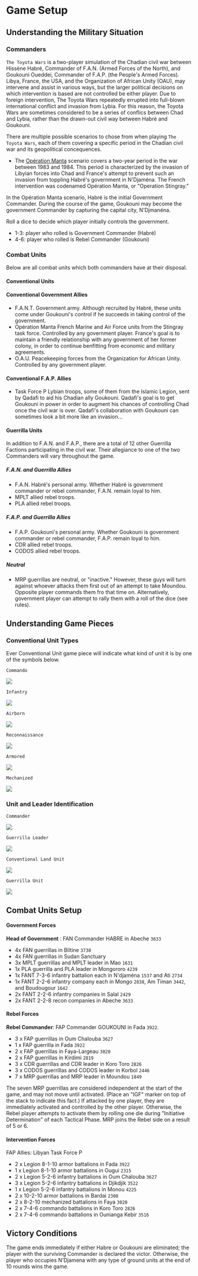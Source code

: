 # Game Setup

## Understanding the Military Situation

### Commanders
   
`The Toyota Wars` is a two-player simulation of the Chadian civil war between <span class="blue">Hissène Habré</span>, Commander of <span class="blue">F.A.N.</span> (Armed Forces of the North), and <span class="red">Goukouni Oueddei</span>, Commander of <span class="red">F.A.P.</span> (the People's Armed Forces). Libya, France, the USA, and the Organization of African Unity (OAU), may intervene and assist in various ways, but the larger political decisions on which intervention is based are not controlled be either player. Due to foreign intervention, The Toyota Wars repeatedly errupted into full-blown international conflict and invasion from Lybia. For this reason, the Toyota Wars are sometimes considered to be a series of conflics between Chad and Lybia, rather than the drawn-out civil way between Habré and Goukouni.

There are multiple possible scenarios to chose from when playing `The Toyota Wars`, each of them covering a specific period in the Chadian civil war and its geopolitical concequences.
- The [Opération Manta](https://en.wikipedia.org/wiki/Operation_Manta) scenario covers a two-year period in the war between 1983 and 1984. This period is characterized by the invasion of Libyian forces into Chad and France's attempt to prevent such an invasion from toppling Habré's government in N'Djaména. The French intervention was codenamed Opération Manta, or "Operation Stingray."

In the Opération Manta scenario, Habré is the initial Government Commander. During the course of the game, Goukouni may become the government Commander by capturing the capital city, N'Djmanéna.

Roll a dice to decide which player initially controls the government. 
- 1-3: player who rolled is Government Commander (Habré)
- 4-6: player who rolled is Rebel Commander (Goukouni)


### Combat Units
Below are all combat units which both commanders have at their disposal.

#### Conventional Units

#### Conventional Government Allies

- <span class="purple">F.A.N.T.</span> Government army. Although recruited by Habré, these units come under Goukouni's control if he succeeds in taking control of the government.
- <span class="white">Opération Manta</span> French Marine and Air Force units from the Stingray task force. Controlled by any government player. France's goal is to maintain a friendly relationship with any government of her former colony, in order to continue benfitting from economic and military agreements.
- <span class="yellow">O.A.U.</span> Peacekeeping forces from the Organization for African Unity. Controlled by any government player.

#### Conventional F.A.P. Allies
- <span class="green">Task Force P</span> Lybian troops, some of them from the Islamic Legion, sent by Qadafi to aid his Chadian ally Goukouni. Qadafi's goal is to get Goukouni in power in order to augment his chances of controlling Chad once the civil war is over. Qadafi's collaboration with Goukouni can sometimes look a bit more like an invasion...</p>

#### Guerrilla Units
  
In addition to F.A.N. and F.A.P., there are a total of 12 other Guerrilla Factions participating in the civil war. Their allegiance to one of the two Commanders will vary throughout the game.

##### F.A.N. and Guerrilla Allies

- <span class="blue">F.A.N.</span> Habré's personal army. Whether Habré is government commander or rebel commander, F.A.N. remain loyal to him.
- MPLT allied rebel troops.
- PLA allied rebel troops.

##### F.A.P. and Guerrilla Allies
- <span class="red">F.A.P.</span> Goukouni's personal army. Whether Goukouni is government commander or rebel commander, F.A.P. remain loyal to him.
- CDR allied rebel troops. 
- CODOS allied rebel troops.

##### Neutral
- MRP guerrillas are neutral, or "inactive." However, these guys will turn against whoever attacks them first out of an attempt to take Moundou. Opposite player commands them fro that time on.
Alternatively, government player can attempt to rally them with a roll of the dice (see rules).


## Understanding Game Pieces
     
### Conventional Unit Types

Ever Conventional Unit game piece will indicate what kind of unit it is by one of the symbols below.

`Commando`
<p><img
   class="unitTypes"
    src="https://cdn.glitch.com/e6fb0ff7-07a5-4840-b183-44bd7913c483%2Fcommando.png?v=1576286081056"
        /></p>
        
`Infantry`
 <p>
 <img
          class="unitTypes"
          src="https://cdn.glitch.com/e6fb0ff7-07a5-4840-b183-44bd7913c483%2Finfantry.png?v=1576286081097"
        /></p>

`Airborn`
  <p>
        <img
          class="unitTypes"
          src="https://cdn.glitch.com/e6fb0ff7-07a5-4840-b183-44bd7913c483%2Fairborn.png?v=1576286080964"
        />
      </p>

`Reconnaissance`
  <p>
        <img
          class="unitTypes"
          src="https://cdn.glitch.com/e6fb0ff7-07a5-4840-b183-44bd7913c483%2Freconnaissance.png?v=1576286081042"
        />
      </p>

`Armored`
  <p>
        <img
          class="unitTypes"
          src="https://cdn.glitch.com/e6fb0ff7-07a5-4840-b183-44bd7913c483%2Farmored.png?v=1576286080765"
        />
      </p>

`Mechanized`
  <p>
        <img
          class="unitTypes"
          src="https://cdn.glitch.com/e6fb0ff7-07a5-4840-b183-44bd7913c483%2Fmechanized.png?v=1576286081074"
        />
      </p></p>


### Unit and Leader Identification

`Commander`
<p>
      <img
        class="unitID"
        src="https://cdn.glitch.com/e6fb0ff7-07a5-4840-b183-44bd7913c483%2FCommander.png?v=1576287684543"
      /></p>

`Guerrilla Leader`
  <p>
      <img
        class="unitID"
        src="https://cdn.glitch.com/e6fb0ff7-07a5-4840-b183-44bd7913c483%2FGuerrilla%20Leader.png?v=1576287685005"
      /></p>

`Conventional Land Unit`
  <p>
      <img
        class="unitID"
        src="https://cdn.glitch.com/e6fb0ff7-07a5-4840-b183-44bd7913c483%2FConventional%20Land%20Unit.png?v=1576287685185"
      /></p>

`Guerrilla Unit`
  <p>
      <img
        class="unitID"
        src="https://cdn.glitch.com/e6fb0ff7-07a5-4840-b183-44bd7913c483%2FGuerrilla%20Unit.png?v=1576287684605"
      />      </p>



##  Combat Units Setup

#### Government Forces 
   
   **Head of Government** : FAN Commander HABRE in Abeche `3633`

*   4x FAN guerrillas in Biltine `3730`
*   4x FAN guerrillas in Sudan Sanctuary
*   3x MPLT guerrillas and MPLT leader in Mao `1631`
*   1x PLA guerrilla and PLA leader in Mongororo `4239`
*   1x FANT 7-3-6 infantry battalion each in N'djaména `1537` and Ati `2734`
*   1x FANT 2-2-6 infantry company each in Mongo `2838`, Am Timan `3442`, and Boudougour `1642`
*   2x FANT 2-2-6 infantry companies in Salal `2429`
*   2x FANT 2-2-8 recon companies in Abeche `3633`

#### Rebel Forces
   
   **Rebel Commander**: FAP Commander GOUKOUNI in Fada `3922`.

*   3 x FAP guerrillas in Oum Chalouba `3627`
*   1 x FAP guerrilla in Fada `3922`
*   2 x FAP guerrillas in Faya-Largeau `3020`
*   2 x FAP guerrillas in Kirdimi `2819`
*   3 x CDR guerrillas and CDR leader in Koro Toro `2826`
*   3 x CODOS guerrillas and CODOS leader in Korbol `2446`
*   7 x MRP guerrillas and MRP leader in Moundou `1849`

The seven MRP guerrillas are considered independent at the start of the game, and may not move until activated. (Place an "IGF" marker on top of the stack to indicate this fact.) If attacked by one player, they are immediately activated and controlled by the other player. Otherwise, the Rebel player attempts to activate them by rolling one die during "Initiative Determination" of each Tactical Phase. MRP joins the Rebel side on a result of 5 or 6.


#### Intervention Forces

FAP Allies: Libyan Task Force P
- 2 x Legion 8-1-10 armor battalions in Fada `3922`
- 1 x Legion 8-1-10 armor battalions in Ougui `2315`
- 2 x Legion 5-2-6 infantry battalions in Oum Chalouba `3627`
- 3 x Legion 5-2-6 infantry battalions in Djikdjik `3522`
- 1 x Legion 5-2-6 infantry battalions in Monou `4225`
- 2 x 10-2-10 armor battalions in Bardai `2308`
- 2 x 8-2-10 mechanized battalions in Faya `3020`
- 2 x 7-4-6 commando battalions in Koro Toro `2826`
- 2 x 7-4-6 commando battalions in Ounianga Kebir `3516`




## Victory Conditions

The game ends immediately if either Habre or Goukouni are eliminated; the player with the surviving Commander is declared the victor. Otherwise, the player who occupies N'Djamena with any type of ground units at the end of 10 rounds wins the game.